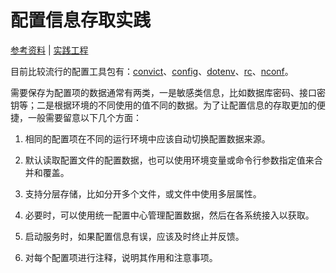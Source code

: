 # 配置信息存取实践

[参考资料](https://github.com/goldbergyoni/nodebestpractices#-15-use-environment-aware-secure-and-hierarchical-config) | [实践工程](https://github.com/fooins/insbiz/blob/main/src/libraries/configuration-provider/)

目前比较流行的配置工具包有：[convict](https://www.npmjs.com/package/convict)、[config](https://www.npmjs.com/package/config)、[dotenv](https://www.npmjs.com/package/dotenv)、[rc](https://www.npmjs.com/package/rc)、[nconf](https://www.npmjs.com/package/nconf)。

需要保存为配置项的数据通常有两类，一是敏感类信息，比如数据库密码、接口密钥等；二是根据环境的不同使用的值不同的数据。为了让配置信息的存取更加的便捷，一般需要留意以下几个方面：

1. 相同的配置项在不同的运行环境中应该自动切换配置数据来源。

2. 默认读取配置文件的配置数据，也可以使用环境变量或命令行参数指定值来合并和覆盖。

3. 支持分层存储，比如分开多个文件，或文件中使用多层属性。

4. 必要时，可以使用统一配置中心管理配置数据，然后在各系统接入以获取。

5. 启动服务时，如果配置信息有误，应该及时终止并反馈。

6. 对每个配置项进行注释，说明其作用和注意事项。
